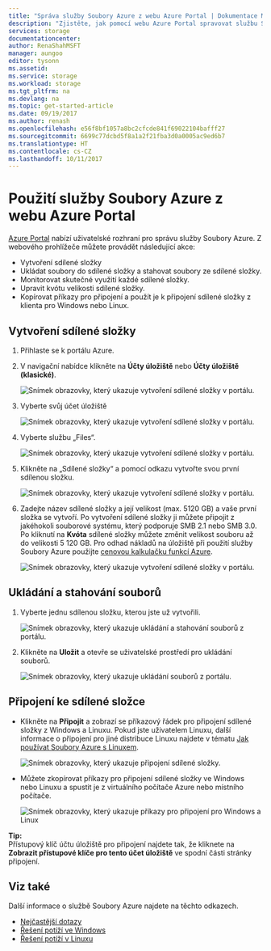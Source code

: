 ```yaml
---
title: "Správa služby Soubory Azure z webu Azure Portal | Dokumentace Microsoftu"
description: "Zjistěte, jak pomocí webu Azure Portal spravovat službu Soubory Azure."
services: storage
documentationcenter: 
author: RenaShahMSFT
manager: aungoo
editor: tysonn
ms.assetid: 
ms.service: storage
ms.workload: storage
ms.tgt_pltfrm: na
ms.devlang: na
ms.topic: get-started-article
ms.date: 09/19/2017
ms.author: renash
ms.openlocfilehash: e56f8bf1057a8bc2cfcde841f69022104bafff27
ms.sourcegitcommit: 6699c77dcbd5f8a1a2f21fba3d0a0005ac9ed6b7
ms.translationtype: HT
ms.contentlocale: cs-CZ
ms.lasthandoff: 10/11/2017
---
```

# <a name="how-to-use-azure-files-from-the-azure-portal"></a>Použití služby Soubory Azure z webu Azure Portal
[Azure Portal](https://portal.azure.com) nabízí uživatelské rozhraní pro správu služby Soubory Azure. Z webového prohlížeče můžete provádět následující akce:

* Vytvoření sdílené složky
* Ukládat soubory do sdílené složky a stahovat soubory ze sdílené složky.
* Monitorovat skutečné využití každé sdílené složky.
* Upravit kvótu velikosti sdílené složky.
* Kopírovat příkazy pro připojení a použít je k připojení sdílené složky z klienta pro Windows nebo Linux.

## <a name="create-file-share"></a>Vytvoření sdílené složky
1. Přihlaste se k portálu Azure.
2. V navigační nabídce klikněte na **Účty úložiště** nebo **Účty úložiště (klasické)**.
    
    ![Snímek obrazovky, který ukazuje vytvoření sdílené složky v portálu.](./media/storage-how-to-use-files-portal/use-files-portal-create-file-share1.png)

3. Vyberte svůj účet úložiště

    ![Snímek obrazovky, který ukazuje vytvoření sdílené složky v portálu.](./media/storage-how-to-use-files-portal/use-files-portal-create-file-share2.png)

4. Vyberte službu „Files“.

    ![Snímek obrazovky, který ukazuje vytvoření sdílené složky v portálu.](./media/storage-how-to-use-files-portal/use-files-portal-create-file-share3.png)

5. Klikněte na „Sdílené složky“ a pomocí odkazu vytvořte svou první sdílenou složku.

    ![Snímek obrazovky, který ukazuje vytvoření sdílené složky v portálu.](./media/storage-how-to-use-files-portal/use-files-portal-create-file-share4.png)

6. Zadejte název sdílené složky a její velikost (max. 5120 GB) a vaše první složka se vytvoří. Po vytvoření sdílené složky ji můžete připojit z jakéhokoli souborové systému, který podporuje SMB 2.1 nebo SMB 3.0. Po kliknutí na **Kvóta** sdílené složky můžete změnit velikost souboru až do velikosti 5 120 GB. Pro odhad nákladů na úložiště při použití služby Soubory Azure použijte [cenovou kalkulačku funkcí Azure](https://azure.microsoft.com/pricing/calculator/).

    ![Snímek obrazovky, který ukazuje vytvoření sdílené složky v portálu.](./media/storage-how-to-use-files-portal/use-files-portal-create-file-share5.png)

## <a name="upload-and-download-files"></a>Ukládání a stahování souborů
1. Vyberte jednu sdílenou složku, kterou jste už vytvořili.

    ![Snímek obrazovky, který ukazuje ukládání a stahování souborů z portálu.](./media/storage-how-to-use-files-portal/use-files-portal-upload-file1.png)

2. Klikněte na **Uložit** a otevře se uživatelské prostředí pro ukládání souborů.

    ![Snímek obrazovky, který ukazuje ukládání souborů z portálu.](./media/storage-how-to-use-files-portal/use-files-portal-upload-file2.png)

## <a name="connect-to-file-share"></a>Připojení ke sdílené složce
-  Klikněte na **Připojit** a zobrazí se příkazový řádek pro připojení sdílené složky z Windows a Linuxu. Pokud jste uživatelem Linuxu, další informace o připojení pro jiné distribuce Linuxu najdete v tématu [Jak používat Soubory Azure s Linuxem](../storage-how-to-use-files-linux.md).

    ![Snímek obrazovky, který ukazuje připojení sdílené složky.](./media/storage-how-to-use-files-portal/use-files-portal-connect.png)
-  Můžete zkopírovat příkazy pro připojení sdílené složky ve Windows nebo Linuxu a spustit je z virtuálního počítače Azure nebo místního počítače.

    ![Snímek obrazovky, který ukazuje příkazy pro připojení pro Windows a Linux](./media/storage-how-to-use-files-portal/use-files-portal-show-mount-commands.png)

**Tip:**  
Přístupový klíč účtu úložiště pro připojení najdete tak, že kliknete na **Zobrazit přístupové klíče pro tento účet úložiště** ve spodní části stránky připojení.

## <a name="see-also"></a>Viz také
Další informace o službě Soubory Azure najdete na těchto odkazech.

* [Nejčastější dotazy](../storage-files-faq.md)
* [Řešení potíží ve Windows](storage-troubleshoot-windows-file-connection-problems.md)      
* [Řešení potíží v Linuxu](storage-troubleshoot-linux-file-connection-problems.md)    
